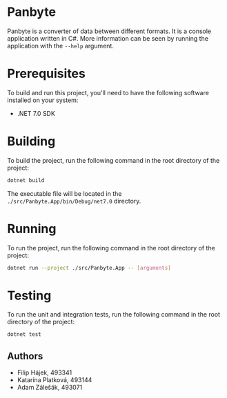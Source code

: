 # Panbyte

Panbyte is a converter of data between different formats. It is a console application written in C#. More
information can be seen by running the application with the `--help` argument.

# Prerequisites

To build and run this project, you'll need to have the following software installed on your system:

* .NET 7.0 SDK

# Building

To build the project, run the following command in the root directory of the project:

```bash
dotnet build
```

The executable file will be located in the `./src/Panbyte.App/bin/Debug/net7.0` directory.

# Running

To run the project, run the following command in the root directory of the project:

```bash
dotnet run --project ./src/Panbyte.App -- [arguments]
```

# Testing

To run the unit and integration tests, run the following command in the root directory of the project:

```bash
dotnet test
```

## Authors

* Filip Hájek, 493341
* Katarína Platková, 493144
* Adam Zálešák, 493071
